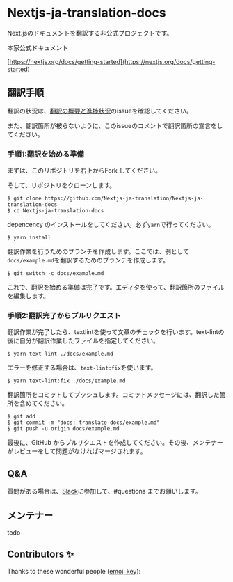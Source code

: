 # Nextjs-ja-translation-docs

Next.jsのドキュメントを翻訳する非公式プロジェクトです。

本家公式ドキュメント

[https://nextjs.org/docs/getting-started](https://nextjs.org/docs/getting-started)

## 翻訳手順

翻訳の状況は、[翻訳の概要と進捗状況](https://github.com/Nextjs-ja-translation/Nextjs-ja-translation-docs/issues/3)のissueを確認してください。

また、翻訳箇所が被らないように、このissueのコメントで翻訳箇所の宣言をしてください。

### 手順1:翻訳を始める準備

まずは、このリポジトリを右上からFork してください。

そして、リポジトリをクローンします。

```
$ git clone https://github.com/Nextjs-ja-translation/Nextjs-ja-translation-docs
$ cd Nextjs-ja-translation-docs
```

depencency のインストールをしてください。必ず`yarn`で行ってください。

```
$ yarn install
```

翻訳作業を行うためのブランチを作成します。ここでは、例として`docs/example.md`を翻訳するためのブランチを作成します。

```
$ git switch -c docs/example.md
```

これで、翻訳を始める準備は完了です。エディタを使って、翻訳箇所のファイルを編集します。

### 手順2:翻訳完了からプルリクエスト

翻訳作業が完了したら、textlintを使って文章のチェックを行います。text-lintの後に自分が翻訳作業したファイルを指定してください。

```
$ yarn text-lint ./docs/example.md
```

エラーを修正する場合は、`text-lint:fix`を使います。

```
$ yarn text-lint:fix ./docs/example.md
```

翻訳箇所をコミットしてプッシュします。コミットメッセージには、翻訳した箇所を含めてください。
```
$ git add .
$ git commit -m "docs: translate docs/example.md"
$ git push -u origin docs/example.md
```

最後に、GitHub からプルリクエストを作成してください。その後、メンテナーがレビューをして問題がなければマージされます。

## Q&A

質問がある場合は、[Slack](https://join.slack.com/t/nextjs-ja/shared_invite/zt-f9knbi69-AjTZqNZpYv7knG30jPwHcQ)に参加して、#questions までお願いします。

## メンテナー

todo

## Contributors ✨

Thanks to these wonderful people ([emoji key](https://allcontributors.org/docs/en/emoji-key)):

<!-- ALL-CONTRIBUTORS-LIST:START - Do not remove or modify this section -->
<!-- prettier-ignore-start -->
<!-- markdownlint-disable -->

<!-- markdownlint-enable -->
<!-- prettier-ignore-end -->

<!-- ALL-CONTRIBUTORS-LIST:END -->
